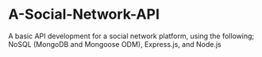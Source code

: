 # A-Social-Network-API
A basic API development for a social network platform, using the following; NoSQL (MongoDB and Mongoose ODM), Express.js, and Node.js
